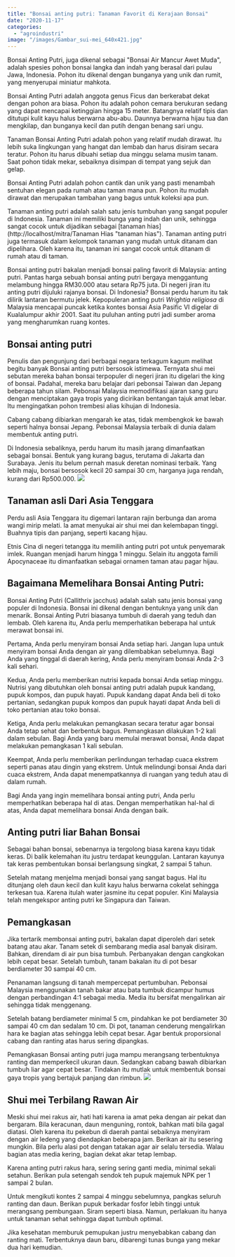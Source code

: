```yaml
---
title: "Bonsai anting putri: Tanaman Favorit di Kerajaan Bonsai"
date: "2020-11-17"
categories: 
  - "agroindustri"
image: "/images/Gambar_sui-mei_640x421.jpg"
---
```


Bonsai Anting Putri, juga dikenal sebagai "Bonsai Air Mancur Awet Muda", adalah spesies pohon bonsai langka dan indah yang berasal dari pulau Jawa, Indonesia. Pohon itu dikenal dengan bunganya yang unik dan rumit, yang menyerupai miniatur mahkota.

Bonsai Anting Putri adalah anggota genus Ficus dan berkerabat dekat dengan pohon ara biasa. Pohon itu adalah pohon cemara berukuran sedang yang dapat mencapai ketinggian hingga 15 meter. Batangnya relatif tipis dan ditutupi kulit kayu halus berwarna abu-abu. Daunnya berwarna hijau tua dan mengkilap, dan bunganya kecil dan putih dengan benang sari ungu.

Tanaman Bonsai Anting Putri adalah pohon yang relatif mudah dirawat. Itu lebih suka lingkungan yang hangat dan lembab dan harus disiram secara teratur. Pohon itu harus dibuahi setiap dua minggu selama musim tanam. Saat pohon tidak mekar, sebaiknya disimpan di tempat yang sejuk dan gelap.

Bonsai Anting Putri adalah pohon cantik dan unik yang pasti menambah sentuhan elegan pada rumah atau taman mana pun. Pohon itu mudah dirawat dan merupakan tambahan yang bagus untuk koleksi apa pun.

Tanaman anting putri adalah salah satu jenis tumbuhan yang sangat populer di Indonesia. Tanaman ini memiliki bunga yang indah dan unik, sehingga sangat cocok untuk dijadikan sebagai [tanaman hias](http://localhost/mitra/Tanaman Hias "tanaman hias"). Tanaman anting putri juga termasuk dalam kelompok tanaman yang mudah untuk ditanam dan dipelihara. Oleh karena itu, tanaman ini sangat cocok untuk ditanam di rumah atau di taman.

Bonsai anting putri bakalan menjadi bonsai paling favorit di Malaysia: anting putri. Pantas harga sebuah bonsai anting putri bergaya menggantung melambung hingga RM30.000 atau setara Rp75 juta. Di negeri jiran itu anting putri dijuluki rajanya bonsai. Di Indonesia? Bonsai perdu harum itu tak dilirik lantaran bermutu jelek. Kepopuleran anting putri _Wrightia religiosa_ di Malaysia mencapai puncak ketika kontes bonsai Asia Pasific VI digelar di Kualalumpur akhir 2001. Saat itu puluhan anting putri jadi sumber aroma yang mengharumkan ruang kontes.

## Bonsai anting putri

Penulis dan pengunjung dari berbagai negara terkagum kagum melihat begitu banyak Bonsai anting putri bersosok istimewa. Ternyata shui mei sebutan mereka bahan bonsai terpopuler di negeri jiran itu digelari the king of bonsai. Padahal, mereka baru belajar dari pebonsai Taiwan dan Jepang beberapa tahun silam. Pebonsai Malaysia memodifikasi ajaran sang guru dengan menciptakan gaya tropis yang dicirikan bentangan tajuk amat lebar. Itu mengingatkan pohon trembesi alias kihujan di Indonesia.

Cabang cabang dibiarkan mengarah ke atas, tidak membengkok ke bawah seperti halnya bonsai Jepang. Pebonsai Malaysia terbaik di dunia dalam membentuk anting putri.

Di Indonesia sebaliknya, perdu harum itu masih jarang dimanfaatkan sebagai bonsai. Bentuk yang kurang bagus, terutama di Jakarta dan Surabaya. Jenis itu belum pernah masuk deretan nominasi terbaik. Yang lebih maju, bonsai bersosok kecil 20 sampai 30 cm, harganya juga rendah, kurang dari Rp500.000. [![](/images/Anting-putri-300x169.jpg)](http://localhost/mitra/wp-content/uploads/2020/11/Anting-putri.jpg)

## Tanaman asli Dari Asia Tenggara

Perdu asli Asia Tenggara itu digemari lantaran rajin berbunga dan aroma wangi mirip melati. Ia amat menyukai air shui mei dan kelembapan tinggi. Buahnya tipis dan panjang, seperti kacang hijau.

Etnis Cina di negeri tetangga itu memilih anting putri pot untuk penyemarak imlek. Ruangan menjadi harum hingga 1 minggu. Selain itu anggota famili Apocynaceae itu dimanfaatkan sebagai ornamen taman atau pagar hijau.

## Bagaimana Memelihara Bonsai Anting Putri:

Bonsai Anting Putri (Callithrix jacchus) adalah salah satu jenis bonsai yang populer di Indonesia. Bonsai ini dikenal dengan bentuknya yang unik dan menarik. Bonsai Anting Putri biasanya tumbuh di daerah yang teduh dan lembab. Oleh karena itu, Anda perlu memperhatikan beberapa hal untuk merawat bonsai ini.

Pertama, Anda perlu menyiram bonsai Anda setiap hari. Jangan lupa untuk menyiram bonsai Anda dengan air yang dilembabkan sebelumnya. Bagi Anda yang tinggal di daerah kering, Anda perlu menyiram bonsai Anda 2-3 kali sehari.

Kedua, Anda perlu memberikan nutrisi kepada bonsai Anda setiap minggu. Nutrisi yang dibutuhkan oleh bonsai anting putri adalah pupuk kandang, pupuk kompos, dan pupuk hayati. Pupuk kandang dapat Anda beli di toko pertanian, sedangkan pupuk kompos dan pupuk hayati dapat Anda beli di toko pertanian atau toko bonsai.

Ketiga, Anda perlu melakukan pemangkasan secara teratur agar bonsai Anda tetap sehat dan berbentuk bagus. Pemangkasan dilakukan 1-2 kali dalam sebulan. Bagi Anda yang baru memulai merawat bonsai, Anda dapat melakukan pemangkasan 1 kali sebulan.

Keempat, Anda perlu memberikan perlindungan terhadap cuaca ekstrem seperti panas atau dingin yang ekstrem. Untuk melindungi bonsai Anda dari cuaca ekstrem, Anda dapat menempatkannya di ruangan yang teduh atau di dalam rumah.

Bagi Anda yang ingin memelihara bonsai anting putri, Anda perlu memperhatikan beberapa hal di atas. Dengan memperhatikan hal-hal di atas, Anda dapat memelihara bonsai Anda dengan baik.

## Anting putri liar Bahan Bonsai

Sebagai bahan bonsai, sebenarnya ia tergolong biasa karena kayu tidak keras. Di balik kelemahan itu justru terdapat keunggulan. Lantaran kayunya tak keras pembentukan bonsai berlangsung singkat, 2 sampai 5 tahun.

Setelah matang menjelma menjadi bonsai yang sangat bagus. Hal itu ditunjang oleh daun kecil dan kulit kayu halus berwarna cokelat sehingga terkesan tua. Karena itulah water jasmine itu cepat populer. Kini Malaysia telah mengekspor anting putri ke Singapura dan Taiwan.

## Pemangkasan

Jika tertarik membonsai anting putri, bakalan dapat diperoleh dari setek batang atau akar. Tanam setek di sembarang media asal banyak disiram. Bahkan, direndam di air pun bisa tumbuh. Perbanyakan dengan cangkokan lebih cepat besar. Setelah tumbuh, tanam bakalan itu di pot besar berdiameter 30 sampai 40 cm.

Penanaman langsung di tanah mempercepat pertumbuhan. Pebonsai Malaysia menggunakan tanah bakar atau bata tumbuk dicampur humus dengan perbandingan 4:1 sebagai media. Media itu bersifat mengalirkan air sehingga tidak menggenang.

Setelah batang berdiameter minimal 5 cm, pindahkan ke pot berdiameter 30 sampai 40 cm dan sedalam 10 cm. Di pot, tanaman cenderung mengalirkan hara ke bagian atas sehingga lebih cepat besar. Agar bentuk proporsional cabang dan ranting atas harus sering dipangkas.

Pemangkasan Bonsai anting putri juga mampu merangsang terbentuknya ranting dan memperkecil ukuran daun. Sedangkan cabang bawah dibiarkan tumbuh liar agar cepat besar. Tindakan itu mutlak untuk membentuk bonsai gaya tropis yang bertajuk panjang dan rimbun. [![](/images/bonsai-300x169.jpg)](http://localhost/mitra/wp-content/uploads/2020/11/bonsai.jpg)

## Shui mei Terbilang Rawan Air

Meski shui mei rakus air, hati hati karena ia amat peka dengan air pekat dan bergaram. Bila keracunan, daun menguning, rontok, bahkan mati bila gagal diatasi. Oleh karena itu pekebun di daerah pantai sebaiknya menyiram dengan air ledeng yang diendapkan beberapa jam. Berikan air itu sesering mungkin. Bila perlu alasi pot dengan tatakan agar air selalu tersedia. Walau bagian atas media kering, bagian dekat akar tetap lembap.

Karena anting putri rakus hara, sering sering ganti media, minimal sekali setahun. Berikan pula setengah sendok teh pupuk majemuk NPK per 1 sampai 2 bulan.

Untuk mengikuti kontes 2 sampai 4 minggu sebelumnya, pangkas seluruh ranting dan daun. Berikan pupuk berkadar fosfor lebih tinggi untuk merangsang pembungaan. Siram seperti biasa. Namun, perlakuan itu hanya untuk tanaman sehat sehingga dapat tumbuh optimal.

Jika kesehatan memburuk pemupukan justru menyebabkan cabang dan ranting mati. Terbentuknya daun baru, dibarengi tunas bunga yang mekar dua hari kemudian.
